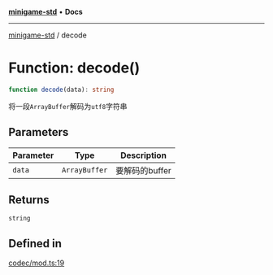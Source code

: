[**minigame-std**](../README.md) • **Docs**

***

[minigame-std](../README.md) / decode

# Function: decode()

```ts
function decode(data): string
```

将一段`ArrayBuffer`解码为`utf8`字符串

## Parameters

| Parameter | Type | Description |
| ------ | ------ | ------ |
| `data` | `ArrayBuffer` | 要解码的buffer |

## Returns

`string`

## Defined in

[codec/mod.ts:19](https://github.com/JiangJie/minigame-std/blob/baaa9364b1809237ffe9720be3ef4dba617567c9/src/std/codec/mod.ts#L19)

